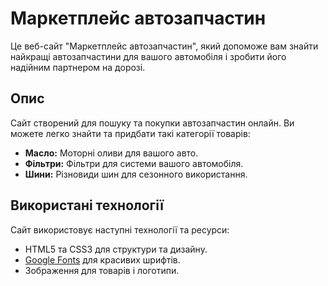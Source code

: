 # Маркетплейс автозапчастин

Це веб-сайт "Маркетплейс автозапчастин", який допоможе вам знайти найкращі автозапчастини для вашого автомобіля і зробити його надійним партнером на дорозі.

## Опис

Сайт створений для пошуку та покупки автозапчастин онлайн. Ви можете легко знайти та придбати такі категорії товарів:

- **Масло:** Моторні оливи для вашого авто.
- **Фільтри:** Фільтри для системи вашого автомобіля.
- **Шини:** Різновиди шин для сезонного використання.

## Використані технології

Сайт використовує наступні технології та ресурси:

- HTML5 та CSS3 для структури та дизайну.
- [Google Fonts](https://fonts.google.com/) для красивих шрифтів.
- Зображення для товарів і логотипи.

